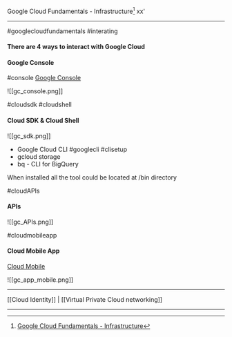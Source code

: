 Google Cloud Fundamentals - Infrastructure[^1] 
xx'
***
#googlecloudfundamentals #interating

#### There are 4 ways to interact with Google Cloud


#### Google Console 
#console
[Google Console](https://console.cloud.google.com/)

![[gc_console.png]]


#cloudsdk #cloudshell
#### Cloud SDK  & Cloud Shell

![[gc_sdk.png]]

- Google Cloud CLI #googlecli #clisetup 
- gcloud storage
- bq - CLI for BigQuery

When installed all the tool could be located at /bin directory



#cloudAPIs
#### APIs

![[gc_APIs.png]]



#cloudmobileapp
#### Cloud Mobile App
[Cloud Mobile](https://cloud.google.com/console-app)


![[gc_app_mobile.png]]




***
[[Cloud Identity]] | [[Virtual Private Cloud networking]]

***
[^1]: [Google Cloud Fundamentals - Infrastructure](https://www.coursera.org/learn/gcp-fundamentals/home)


